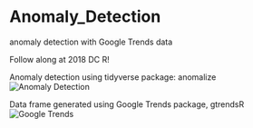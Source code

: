 # Anomaly_Detection
anomaly detection with Google Trends data

Follow along at 2018 DC R!

Anomaly detection using tidyverse package: anomalize
![Anomaly Detection](https://raw.githubusercontent.com/cattystats/Anomaly_Detection/master/anomalize.png)

Data frame generated using Google Trends package, gtrendsR
![Google Trends](https://raw.githubusercontent.com/cattystats/Anomaly_Detection/master/google_trends.png)
